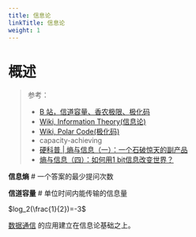 ```yaml
---
title: 信息论
linkTitle: 信息论
weight: 1
---
```

# 概述

> 参考：
>
> - [B 站，信道容量、香农极限、极化码](https://www.bilibili.com/video/BV1fq4y1g7hq)
> - [Wiki, Information Theory(信息论)](https://en.wikipedia.org/wiki/Information_theory)
> - [Wiki, Polar Code(极化码)](<https://en.wikipedia.org/wiki/Polar_code_(coding_theory)>)
> - capacity-achieving
> - [硬科普 | 熵与信息（一）：一个石破惊天的副产品](https://mp.weixin.qq.com/s/z_cn8UahTHhn8594VlV2iA)
> - [熵与信息（四）：如何用1 bit信息改变世界？](https://mp.weixin.qq.com/s/SwhY9ia_tj4IJ_lzy5s9dw)

**信息熵** # 一个答案的最少提问次数

**信道容量** # 单位时间内能传输的信息量

$log_2(\frac{1}{2})=-3$

[数据通信](/docs/4.数据通信/数据通信/数据通信.md) 的应用建立在信息论基础之上。
